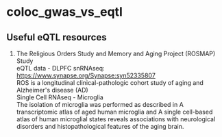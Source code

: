 # coloc_gwas_vs_eqtl

## Useful eQTL resources
1. The Religious Orders Study and Memory and Aging Project (ROSMAP) Study <br>
   eQTL data - DLPFC snRNAseq: https://www.synapse.org/Synapse:syn52335807 <br>
ROS is a longitudinal clinical-pathologic cohort study of aging and Alzheimer's disease (AD) <br>
Single Cell RNAseq - Microglia <br>
The isolation of microglia was performed as described in A transcriptomic atlas of aged human microglia and A single cell-based atlas of human microglial states reveals associations with neurological disorders and histopathological features of the aging brain.

